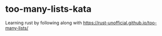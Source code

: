 # too-many-lists-kata

Learning rust by following along with https://rust-unofficial.github.io/too-many-lists/
